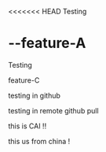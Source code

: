 <<<<<<< HEAD
Testing 

--feature-A
=======
Testing


feature-C 



testing in github


testing in remote github pull


this is CAI !!

this us from china !
